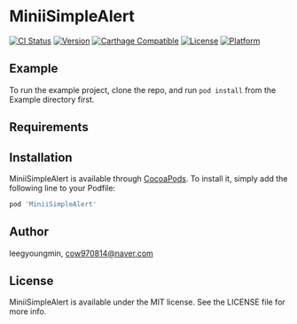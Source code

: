 # MiniiSimpleAlert

[![CI Status](https://img.shields.io/travis/leegyoungmin/MiniiSimpleAlert.svg?style=flat)](https://travis-ci.org/leegyoungmin/MiniiSimpleAlert)
[![Version](https://img.shields.io/cocoapods/v/MiniiSimpleAlert.svg?style=flat)](https://cocoapods.org/pods/MiniiSimpleAlert)
[![Carthage Compatible](https://img.shields.io/badge/Carthage-compatible-4BC51D.svg?style=flat)](https://github.com/Carthage/Carthage)
[![License](https://img.shields.io/cocoapods/l/MiniiSimpleAlert.svg?style=flat)](https://cocoapods.org/pods/MiniiSimpleAlert)
[![Platform](https://img.shields.io/cocoapods/p/MiniiSimpleAlert.svg?style=flat)](https://cocoapods.org/pods/MiniiSimpleAlert)

## Example

To run the example project, clone the repo, and run `pod install` from the Example directory first.

## Requirements

## Installation

MiniiSimpleAlert is available through [CocoaPods](https://cocoapods.org). To install
it, simply add the following line to your Podfile:

```ruby
pod 'MiniiSimpleAlert'
```

## Author

leegyoungmin, cow970814@naver.com

## License

MiniiSimpleAlert is available under the MIT license. See the LICENSE file for more info.
